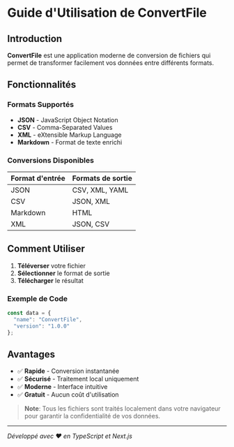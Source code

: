 # Guide d'Utilisation de ConvertFile

## Introduction

**ConvertFile** est une application moderne de conversion de fichiers qui permet de transformer facilement vos données entre différents formats.

## Fonctionnalités

### Formats Supportés

- **JSON** - JavaScript Object Notation
- **CSV** - Comma-Separated Values  
- **XML** - eXtensible Markup Language
- **Markdown** - Format de texte enrichi

### Conversions Disponibles

| Format d'entrée | Formats de sortie |
|-----------------|-------------------|
| JSON           | CSV, XML, YAML    |
| CSV            | JSON, XML         |
| Markdown       | HTML              |
| XML            | JSON, CSV         |

## Comment Utiliser

1. **Téléverser** votre fichier
2. **Sélectionner** le format de sortie
3. **Télécharger** le résultat

### Exemple de Code

```javascript
const data = {
  "name": "ConvertFile",
  "version": "1.0.0"
};
```

## Avantages

- ✅ **Rapide** - Conversion instantanée
- ✅ **Sécurisé** - Traitement local uniquement
- ✅ **Moderne** - Interface intuitive
- ✅ **Gratuit** - Aucun coût d'utilisation

> **Note**: Tous les fichiers sont traités localement dans votre navigateur pour garantir la confidentialité de vos données.

---

*Développé avec ❤️ en TypeScript et Next.js* 
